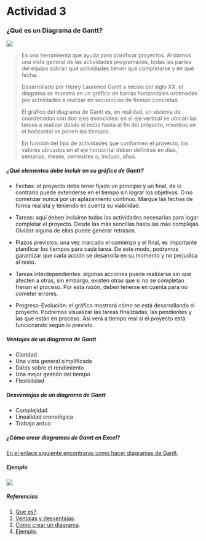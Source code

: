 # Actividad 3
### ¿Qué es un Diagrama de Gantt?

![](https://i.ytimg.com/vi/xfxWFP_HxtE/maxresdefault.jpg)
>Es una herramienta que ayuda para planificar proyectos. Al darnos una vista general de las actividades programadas, todas las partes del equipo sabrán qué actividades tienen que completarse y en qué fecha.
>
>Desarrollado por Henry Laurence Gantt a inicios del siglo XX,  el diagrama se muestra en un gráfico de barras horizontales ordenadas por actividades a realizar en secuencias de tiempo concretas.
>
>El gráfico del diagrama de Gantt es, en realidad, un sistema de coordenadas con dos ejes esenciales: en el eje vertical se ubican las tareas a realizar desde el inicio hasta el fin del proyecto, mientras en el horizontal se ponen los tiempos.
>
>En función del tipo de actividades que conformen el proyecto, los valores ubicados en el eje horizontal deben definirse en días, semanas, meses, semestres o, incluso, años.
##### ¿Qué elementos debe incluir en su gráfica de Gantt?
* Fechas: el proyecto debe tener fijado un principio y un final, de lo contrario puede extenderse en el tiempo sin lograr los objetivos. O no comenzar nunca por un aplazamiento continuo. Marque las fechas de forma realista y teniendo en cuenta su viabilidad.

* Tareas: aquí deben incluirse todas las actividades necesarias para logar completar el proyecto. Desde las más sencillas hasta las más complejas. Olvidar alguna de ellas puede generar retrasos.

* Plazos previstos: una vez marcado el comienzo y el final, es importante planificar los tiempos para cada tarea. De este modo, podremos garantizar que cada acción se desarrolla en su momento y no perjudica al resto.

* Tareas interdependientes: algunas acciones puede realizarse sin que afecten a otras, sin embargo, existen otras que si no se completan frenan el proceso. Por esta razón, deben tenerse en cuenta para no cometer errores.

* Progreso-Evolución: el gráfico mostrará cómo se está desarrollando el proyecto. Podremos visualizar las tareas finalizadas, las pendientes y las que están en proceso. Así verá a tiempo real si el proyecto está funcionando según lo previsto.

##### Ventajas de un diagrama de Gantt
* Claridad
* Una vista general simplificada
* Datos sobre el rendimiento
* Una mejor gestión del tiempo
* Flexibilidad

##### Desventajas de un diagrama de Gantt
* Complejidad
* Linealidad cronológica
* Trabajo arduo

##### ¿Cómo crear diagramas de Gantt en Excel?
[En el enlace siguiente encontraras como hacer diagramas de Gantt](https://www.teamleader.es/blog/diagrama-de-gantt).

##### Ejemplo
![](https://s3.amazonaws.com/thumbnails.venngage.com/template/ac6401f2-0732-48c7-a998-6299f3bd4dda.png)

##### Referencias

 1. [Que es?](https://unade.edu.mx/para-que-sirve-la-grafica-de-gantt/).
 2. [Ventajas y desventajas](https://www.obsbusiness.school/blog/que-es-un-diagrama-de-gantt-y-para-que-sirve).
 3. [Como crear un diagrama](https://www.teamleader.es/blog/diagrama-de-gantt).
 4. [Ejemplo](https://es.venngage.com/blog/ejemplos-diagramas-gantt-plantillas/#2).